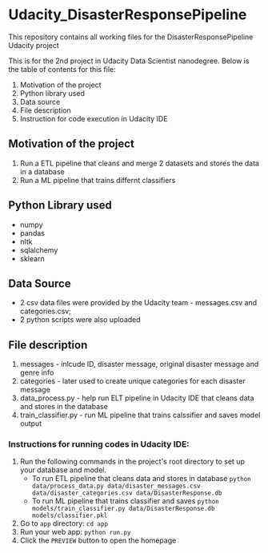 # Udacity_DisasterResponsePipeline
This repository contains all working files for the DisasterResponsePipeline Udacity project

This is for the 2nd project in Udacity Data Scientist nanodegree. Below is the table of contents for this file: 
1. Motivation of the project
2. Python library used
3. Data source
4. File description
5. Instruction for code execution in Udacity IDE

## Motivation of the project 

1. Run a ETL pipeline that cleans and merge 2 datasets and stores the data in a database 
2. Run a ML pipeline that trains differnt classifiers 

## Python Library used
- numpy
- pandas
- nltk
- sqlalchemy
- sklearn

## Data Source
- 2 csv data files were provided by the Udacity team - messages.csv and categories.csv; 
- 2 python scripts were also uploaded 

## File description 
1. messages - inlcude ID, disaster message, original disaster message and genre info
2. categories - later used to create unique categories for each disaster message
3. data_process.py - help run ELT pipeline in Udacity IDE that cleans data and stores in the database
4. train_classifier.py - run ML pipeline that trains calssifier and saves model output

### Instructions for running codes in Udacity IDE:
1. Run the following commands in the project's root directory to set up your database and model.
    - To run ETL pipeline that cleans data and stores in database
        `python data/process_data.py data/disaster_messages.csv data/disaster_categories.csv data/DisasterResponse.db`
    - To run ML pipeline that trains classifier and saves
        `python models/train_classifier.py data/DisasterResponse.db models/classifier.pkl`
2. Go to `app` directory: `cd app`
3. Run your web app: `python run.py`
4. Click the `PREVIEW` button to open the homepage

